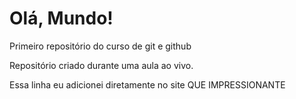 # Olá, Mundo!
 Primeiro repositório do curso de git e github

Repositório criado durante uma aula ao vivo.

Essa linha eu adicionei diretamente no site QUE IMPRESSIONANTE
